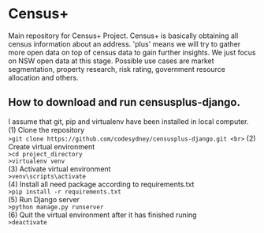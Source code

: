 # Census+

Main repository for Census+ Project. Census+ is basically obtaining all census information about an address. 'plus' means we will try to gather more open data on top of census data to gain further insights. We just focus on NSW open data at this stage. Possible use cases are market segmentation, property research, risk rating, government resource allocation and others.

## How to download and run censusplus-django.
I assume that git, pip and virtualenv have been installed in local computer.<br>
(1) Clone the repository <br>
```>git clone https://github.com/codesydney/censusplus-django.git <br>```
(2) Create virtual environment  <br>
```>cd project_directory```<br>
```>virtualenv venv```<br>
(3) Activate virtual environment <br>
```>venv\scripts\activate``` <br>
(4) Install all need package according to requirements.txt <br>
```>pip install -r requirements.txt``` <br>
(5) Run Django server <br>
```>python manage.py runserver``` <br>
(6) Quit the virtual environment after it has finished runing <br>
```>deactivate``` <br>